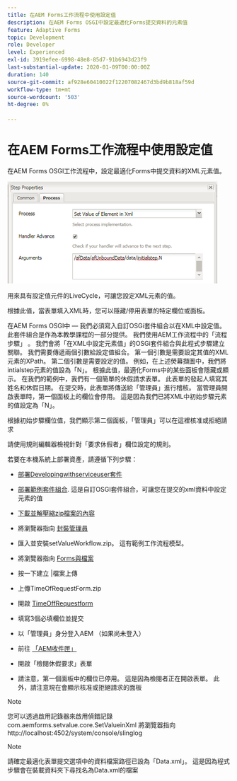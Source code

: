 ```yaml
---
title: 在AEM Forms工作流程中使用設定值
description: 在AEM Forms OSGI中設定最適化Forms提交資料的元素值
feature: Adaptive Forms
topic: Development
role: Developer
level: Experienced
exl-id: 3919efee-6998-48e8-85d7-91b6943d23f9
last-substantial-update: 2020-01-09T00:00:00Z
duration: 140
source-git-commit: af928e60410022f12207082467d3bd9b818af59d
workflow-type: tm+mt
source-wordcount: '503'
ht-degree: 0%

---
```


# 在AEM Forms工作流程中使用設定值

在AEM Forms OSGI工作流程中，設定最適化Forms中提交資料的XML元素值。

![設定值](assets/setvalue.png)

用來具有設定值元件的LiveCycle，可讓您設定XML元素的值。

根據此值，當表單填入XML時，您可以隱藏/停用表單的特定欄位或面板。

在AEM Forms OSGI中 — 我們必須寫入自訂OSGi套件組合以在XML中設定值。 此套件組合是作為本教學課程的一部分提供。
我們使用AEM工作流程中的「流程步驟」 。 我們會將「在XML中設定元素值」的OSGi套件組合與此程式步驟建立關聯。
我們需要傳遞兩個引數給設定值組合。 第一個引數是需要設定其值的XML元素的XPath。 第二個引數是需要設定的值。
例如，在上述熒幕擷圖中，我們將intialstep元素的值設為「N」。
根據此值，最適化Forms中的某些面板會隱藏或顯示。
在我們的範例中，我們有一個簡單的休假請求表單。 此表單的發起人填寫其姓名和休假日期。 在提交時，此表單將傳送給「管理員」進行稽核。 當管理員開啟表單時，第一個面板上的欄位會停用。 這是因為我們已將XML中初始步驟元素的值設定為「N」。

根據初始步驟欄位值，我們顯示第二個面板，「管理員」可以在這裡核准或拒絕請求

請使用規則編輯器檢視針對「要求休假者」欄位設定的規則。

若要在本機系統上部署資產，請遵循下列步驟：

* [部署Developingwithserviceuser套件](/help/forms/assets/common-osgi-bundles/DevelopingWithServiceUser.jar)

* [部署範例套件組合](/help/forms/assets/common-osgi-bundles/SetValueApp.core-1.0-SNAPSHOT.jar). 這是自訂OSGI套件組合，可讓您在提交的xml資料中設定元素的值

* [下載並解壓縮zip檔案的內容](assets/setvalueassets.zip)
* 將瀏覽器指向 [封裝管理員](http://localhost:4502/crx/packmgr/index.jsp)
* 匯入並安裝setValueWorkflow.zip。 這有範例工作流程模型。
* 將瀏覽器指向 [Forms與檔案](http://localhost:4502/aem/forms.html/content/dam/formsanddocuments)
* 按一下建立 |檔案上傳
* 上傳TimeOfRequestForm.zip
* 開啟 [TimeOffRequestform](http://localhost:4502/content/dam/formsanddocuments/timeoffapplication/jcr:content?wcmmode=disabled)
* 填寫3個必填欄位並提交
* 以「管理員」身分登入AEM （如果尚未登入）
* 前往 [「AEM收件匣」](http://localhost:4502/aem/inbox)
* 開啟「檢閱休假要求」表單
* 請注意，第一個面板中的欄位已停用。 這是因為檢閱者正在開啟表單。 此外，請注意現在會顯示核准或拒絕請求的面板

>[!NOTE]
>
>您可以透過啟用記錄器來啟用偵錯記錄
>com.aemforms.setvalue.core.SetValueinXml
>將瀏覽器指向http://localhost:4502/system/console/slinglog

>[!NOTE]
>
>請確定最適化表單提交選項中的資料檔案路徑已設為「Data.xml」。 這是因為程式步驟會在裝載資料夾下尋找名為Data.xml的檔案
